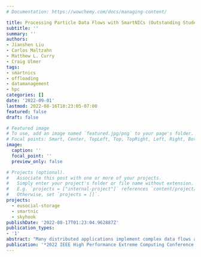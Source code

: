 ```yaml
---
# Documentation: https://wowchemy.com/docs/managing-content/

title: Processing Particle Data Flows with SmartNICs (Outstanding Student Paper)
subtitle: ''
summary: ''
authors:
- Jianshen Liu
- Carlos Maltzahn
- Matthew L. Curry
- Craig Ulmer
tags:
- smartnics
- offloading
- datamanagement
- hpc
categories: []
date: '2022-09-01'
lastmod: 2022-08-16T18:23:05-07:00
featured: false
draft: false

# Featured image
# To use, add an image named `featured.jpg/png` to your page's folder.
# Focal points: Smart, Center, TopLeft, Top, TopRight, Left, Right, BottomLeft, Bottom, BottomRight.
image:
  caption: ''
  focal_point: ''
  preview_only: false

# Projects (optional).
#   Associate this post with one or more of your projects.
#   Simply enter your project's folder or file name without extension.
#   E.g. `projects = ["internal-project"]` references `content/project/deep-learning/index.md`.
#   Otherwise, set `projects = []`.
projects:
  - eusocial-storage
  - smartnic
  - skyhook
publishDate: '2022-08-17T01:23:04.962887Z'
publication_types:
- '1'
abstract: "Many distributed applications implement complex data flows and need a flexible mechanism for routing data between producers and consumers. Recent advances in programmable network interface cards, or SmartNICs, represent an opportunity to offload data-flow tasks into the network fabric, thereby freeing the hosts to perform other work. System architects in this space face multiple questions about the best way to leverage SmartNICs as processing elements in data flows. In this paper, we advocate the use of Apache Arrow as a foundation to implement data flow tasks on SmartNICs. We report on our experience adapting a partitioning algorithm for particle data to Apache Arrow and measure the on-card processing performance for the BlueField-2 SmartNIC. Our experiments confirm that the BlueField-2's (de)compression hardware can have a significant impact on in-transit workflows where data must be unpacked, processed, and repacked."
publication: '*2022 IEEE High Performance Extreme Computing Conference (IEEE HPEC 2022)*'
---
```

